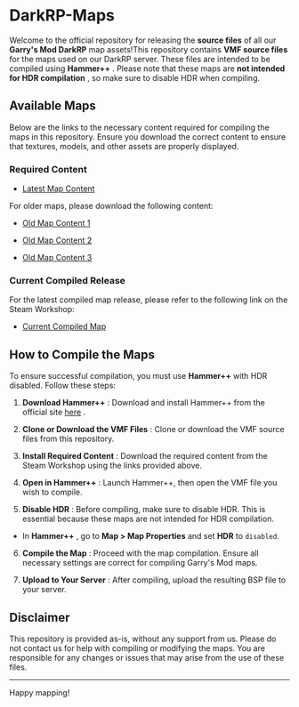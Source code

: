 # DarkRP-Maps 
Welcome to the official repository for releasing the **source files**  of all our **Garry's Mod DarkRP**  map assets!This repository contains **VMF source files**  for the maps used on our DarkRP server. These files are intended to be compiled using **Hammer++** . Please note that these maps are **not intended for HDR compilation** , so make sure to disable HDR when compiling.
## Available Maps 

Below are the links to the necessary content required for compiling the maps in this repository. Ensure you download the correct content to ensure that textures, models, and other assets are properly displayed.

### Required Content 
 
- [Latest Map Content](https://steamcommunity.com/sharedfiles/filedetails/?id=1686896941)

For older maps, please download the following content:
 
- [Old Map Content 1](https://steamcommunity.com/sharedfiles/filedetails/?id=1686895408)
 
- [Old Map Content 2](https://steamcommunity.com/sharedfiles/filedetails/?id=1686894901)
 
- [Old Map Content 3](https://steamcommunity.com/sharedfiles/filedetails/?id=1686894017)

### Current Compiled Release 

For the latest compiled map release, please refer to the following link on the Steam Workshop:
 
- [Current Compiled Map](https://steamcommunity.com/sharedfiles/filedetails/?id=1617091350)

## How to Compile the Maps 
To ensure successful compilation, you must use **Hammer++**  with HDR disabled. Follow these steps: 
1. **Download Hammer++** : Download and install Hammer++ from the official site [here](https://ficool2.github.io/HammerPlusPlus-Website/) .
 
2. **Clone or Download the VMF Files** : Clone or download the VMF source files from this repository.
 
3. **Install Required Content** : Download the required content from the Steam Workshop using the links provided above.
 
4. **Open in Hammer++** : Launch Hammer++, then open the VMF file you wish to compile.
 
5. **Disable HDR** : Before compiling, make sure to disable HDR. This is essential because these maps are not intended for HDR compilation. 
  - In **Hammer++** , go to **Map > Map Properties**  and set **HDR**  to `disabled`.
 
6. **Compile the Map** : Proceed with the map compilation. Ensure all necessary settings are correct for compiling Garry's Mod maps.
 
7. **Upload to Your Server** : After compiling, upload the resulting BSP file to your server.


## Disclaimer 

This repository is provided as-is, without any support from us. Please do not contact us for help with compiling or modifying the maps. You are responsible for any changes or issues that may arise from the use of these files.



---


Happy mapping!
